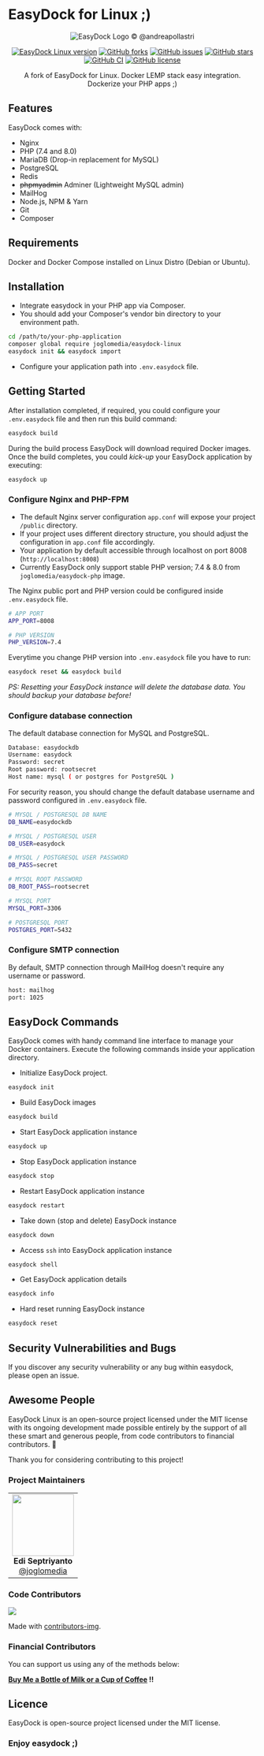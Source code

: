 # EasyDock for Linux ;)

<p align="center">
    <img src="/.github/assets/ed_275px.png?raw=true" alt="EasyDock Logo © @andreapollastri"/>
</p>

<p align="center">
<a href="https://github.com/joglomedia/easydock-linux/releases"><img src="https://img.shields.io/github/v/tag/joglomedia/easydock-linux?label=version" alt="EasyDock Linux version"></a>
<a href="https://github.com/joglomedia/easydock-linux/network"><img src="https://img.shields.io/github/forks/joglomedia/easydock-linux.svg" alt="GitHub forks"></a>
<a href="https://github.com/joglomedia/easydock-linux/issues"><img src="https://img.shields.io/github/issues/joglomedia/easydock-linux.svg" alt="GitHub issues"></a>
<a href="https://github.com/joglomedia/easydock-linux/stargazers"><img src="https://img.shields.io/github/stars/joglomedia/easydock-linux.svg" alt="GitHub stars"></a>
<a href="https://github.com/joglomedia/easydock-linux/actions/workflows/main.yml"><img src="https://github.com/joglomedia/easydock-linux/actions/workflows/main.yml/badge.svg" alt="GitHub CI"></a>
<a href="https://raw.githubusercontent.com/joglomedia/easydock-linux/master/LICENSE.md"><img src="https://img.shields.io/badge/license-MIT-blue.svg" alt="GitHub license"></a>
</p>

<p align="center">
A fork of EasyDock for Linux. Docker LEMP stack easy integration.
Dockerize your PHP apps ;)
</p>

## Features

EasyDock comes with:

- Nginx
- PHP (7.4 and 8.0)
- MariaDB (Drop-in replacement for MySQL)
- PostgreSQL
- Redis
- ~~phpmyadmin~~ Adminer (Lightweight MySQL admin)
- MailHog
- Node.js, NPM & Yarn
- Git
- Composer

## Requirements

Docker and Docker Compose installed on Linux Distro (Debian or Ubuntu).

## Installation

- Integrate easydock in your PHP app via Composer.
- You should add your Composer's vendor bin directory to your environment path.

```bash
cd /path/to/your-php-application
composer global require joglomedia/easydock-linux
easydock init && easydock import
```

- Configure your application path into `.env.easydock` file.

## Getting Started

After installation completed, if required, you could configure your `.env.easydock` file and then run this build command:

```bash
easydock build
```

During the build process EasyDock will download required Docker images. Once the build completes, you could _kick-up_ your EasyDock application by executing:

```bash
easydock up
```

### Configure Nginx and PHP-FPM

- The default Nginx server configuration `app.conf` will expose your project `/public` directory.
- If your project uses different directory structure, you should adjust the configuration in `app.conf` file accordingly.
- Your application by default accessible through localhost on port 8008 (`http://localhost:8008`)
- Currently EasyDock only support stable PHP version; 7.4 & 8.0 from `joglomedia/easydock-php` image.

The Nginx public port and PHP version could be configured inside `.env.easydock` file.

```bash
# APP PORT
APP_PORT=8008

# PHP VERSION 
PHP_VERSION=7.4
```

Everytime you change PHP version into `.env.easydock` file you have to run:

```bash
easydock reset && easydock build
```

_*PS: Resetting your EasyDock instance will delete the database data. You should backup your database before!*_

### Configure database connection

The default database connection for MySQL and PostgreSQL.

```bash
Database: easydockdb
Username: easydock
Password: secret
Root password: rootsecret
Host name: mysql ( or postgres for PostgreSQL )
```

For security reason, you should change the default database username and password configured in `.env.easydock` file.

```bash
# MYSQL / POSTGRESQL DB NAME
DB_NAME=easydockdb

# MYSQL / POSTGRESQL USER
DB_USER=easydock

# MYSQL / POSTGRESQL USER PASSWORD
DB_PASS=secret

# MYSQL ROOT PASSWORD
DB_ROOT_PASS=rootsecret

# MYSQL PORT
MYSQL_PORT=3306

# POSTGRESQL PORT
POSTGRES_PORT=5432
```

### Configure SMTP connection

By default, SMTP connection through MailHog doesn't require any username or password.

```bash
host: mailhog
port: 1025
```

## EasyDock Commands

EasyDock comes with handy command line interface to manage your Docker containers. Execute the following commands inside your application directory.

- Initialize EasyDock project.

```bash
easydock init
```

- Build EasyDock images

```bash
easydock build
```

- Start EasyDock application instance

```bash
easydock up
```

- Stop EasyDock application instance

```bash
easydock stop
```

- Restart EasyDock application instance

```bash
easydock restart
```

- Take down (stop and delete) EasyDock instance

```bash
easydock down
```

- Access `ssh` into EasyDock application instance

```bash
easydock shell
```

- Get EasyDock application details

```bash
easydock info
```

- Hard reset running EasyDock instance

```bash
easydock reset
```

## Security Vulnerabilities and Bugs

If you discover any security vulnerability or any bug within easydock, please open an issue.

## Awesome People

EasyDock Linux is an open-source project licensed under the MIT license with its ongoing development made possible entirely by the support of all these smart and generous people, from code contributors to financial contributors. :purple_heart:

Thank you for considering contributing to this project!

### Project Maintainers

<table>
  <tbody>
    <tr>
        <td align="center" valign="top">
            <img width="125" height="125" src="https://github.com/joglomedia.png?s=150">
            <br>
            <strong>Edi Septriyanto</strong>
            <br>
            <a href="https://github.com/joglomedia">@joglomedia</a>
        </td>
     </tr>
  </tbody>
</table>

### Code Contributors

<a href="https://github.com/joglomedia/easydock-linux/graphs/contributors">
  <img src="https://contrib.rocks/image?repo=joglomedia/easydock-linux" />
</a>

Made with [contributors-img](https://contrib.rocks).

### Financial Contributors

You can support us using any of the methods below:

**[Buy Me a Bottle of Milk or a Cup of Coffee](https://paypal.me/masedi) !!**

## Licence

EasyDock is open-source project licensed under the MIT license.

### Enjoy easydock ;)
